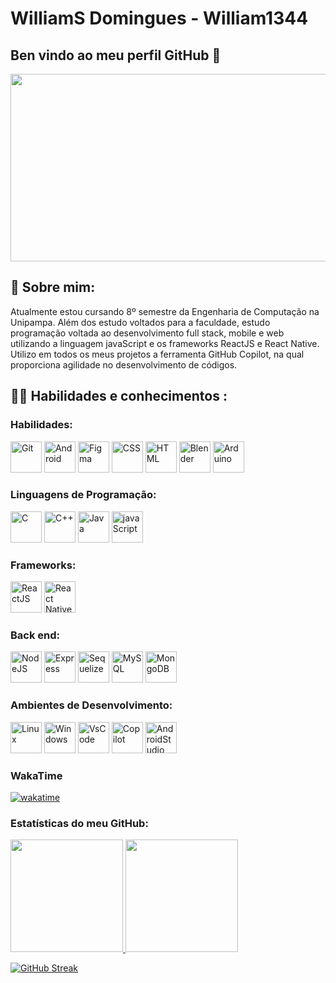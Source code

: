 # WilliamS Domingues - William1344
## Ben vindo ao meu perfil GitHub 👋


<div align="center">
  <img src="https://media.giphy.com/media/dWesBcTLavkZuG35MI/giphy.gif" width="600" height="300"/>
</div>

## :seedling: Sobre mim:
  Atualmente estou cursando 8º semestre da Engenharia de Computação na Unipampa. Além dos estudo voltados para a faculdade, estudo programação voltada ao desenvolvimento full stack, mobile e web utilizando a linguagem javaScript e os frameworks ReactJS e React Native.   
  Utilizo em todos os meus projetos a ferramenta GitHub Copilot, na qual proporciona agilidade no desenvolvimento de códigos.
  

## :woman_technologist: Habilidades e conhecimentos :

### Habilidades: 
<div>
  <img src="https://cdn.jsdelivr.net/gh/devicons/devicon/icons/git/git-original.svg" title="Git" alt="Git" width="50" height="50"/>          
  <img src="https://cdn.jsdelivr.net/gh/devicons/devicon/icons/android/android-original-wordmark.svg" title="Android" alt="Android" width="50" height="50"/>  
  <img src="https://cdn.jsdelivr.net/gh/devicons/devicon/icons/figma/figma-original.svg" title="Figma" alt="Figma" width="50" height="50"/>
  <img src="https://cdn.jsdelivr.net/gh/devicons/devicon/icons/css3/css3-original-wordmark.svg" title="CSS" alt="CSS" width="50" height="50" />
  <img src="https://cdn.jsdelivr.net/gh/devicons/devicon/icons/html5/html5-original-wordmark.svg" title="HTML" alt="HTML" width="50" height="50"/>          
  <img src="https://cdn.jsdelivr.net/gh/devicons/devicon/icons/blender/blender-original.svg" title="Blender" alt="Blender" width="50" height="50"/>    
  <img src="https://cdn.jsdelivr.net/gh/devicons/devicon/icons/arduino/arduino-original-wordmark.svg" title="Arduino" alt="Arduino" width="50" height="50"/>
</div>

### Linguagens de Programação:


<div>
  <img src="https://cdn.jsdelivr.net/gh/devicons/devicon/icons/c/c-original.svg" title="C" alt="C" width="50" height="50"/>
  <img src="https://cdn.jsdelivr.net/gh/devicons/devicon/icons/cplusplus/cplusplus-original.svg" title="C++" alt="C++" width="50" height="50"/>
  <img src="https://cdn.jsdelivr.net/gh/devicons/devicon/icons/java/java-original.svg" title="Java" alt="Java" width="50" height="50"/>
  <img src="https://cdn.jsdelivr.net/gh/devicons/devicon/icons/javascript/javascript-original.svg" title="javaScript" alt="javaScript" width="50" height="50"/>
</div>

### Frameworks:
<div>
   <img src="https://cdn.jsdelivr.net/gh/devicons/devicon/icons/react/react-original-wordmark.svg" title="ReactJS" alt="ReactJS" width="50" height="50" />
   <img src="https://cdn.jsdelivr.net/gh/devicons/devicon/icons/react/react-original.svg" title="React Native" alt="React Native" width="50" height="50" />
                 
</div>

### Back end:
<div>
  <img src="https://cdn.jsdelivr.net/gh/devicons/devicon/icons/nodejs/nodejs-original.svg" title="NodeJS" alt="NodeJS" width="50" height="50"/>
  <img src="https://cdn.jsdelivr.net/gh/devicons/devicon/icons/express/express-original.svg" title="Express" alt="Express" width="50" height="50" />
  <img src="https://cdn.jsdelivr.net/gh/devicons/devicon/icons/sequelize/sequelize-original.svg" title="Sequelize" alt="Sequelize" width="50" height="50"/>          
  <img src="https://cdn.jsdelivr.net/gh/devicons/devicon/icons/mysql/mysql-original.svg" title="MySQL" alt="MySQL" width="50" height="50"/>
  <img src="https://cdn.jsdelivr.net/gh/devicons/devicon/icons/mongodb/mongodb-original-wordmark.svg" title="MongoDB" alt="MongoDB" width="50" height="50"/>
</div>

### Ambientes de Desenvolvimento:
<div>
  <img src="https://cdn.jsdelivr.net/gh/devicons/devicon/icons/linux/linux-original.svg" title="Linux" alt="Linux" width="50" height="50"/>
  <img src="https://cdn.jsdelivr.net/gh/devicons/devicon/icons/windows8/windows8-original.svg" title="Windows" alt="Windows" width="50" height="50"/> 
  <img src="https://cdn.jsdelivr.net/gh/devicons/devicon/icons/vscode/vscode-original-wordmark.svg" title="VsCode" alt="VsCode" width="50" height="50"/>
  <img src="https://res.cloudinary.com/practicaldev/image/fetch/s--l-we2E_m--/c_imagga_scale,f_auto,fl_progressive,h_900,q_auto,w_1600/https://dev-to-uploads.s3.amazonaws.com/uploads/articles/63m4pr5znzfqrqlwn39k.png" title="Copilot" alt="Copilot" width="auto" height="50"/>
  <img src="https://cdn.jsdelivr.net/gh/devicons/devicon/icons/androidstudio/androidstudio-original.svg" title="AndroidStudio" alt="AndroidStudio" width="50" height="50"/>
</div>

### WakaTime
[![wakatime](https://wakatime.com/badge/user/<seu-id-do-wakatime>.svg)](https://wakatime.com/@<33f3b7b0-ee36-4dca-ae56-b42f6db01bba>)


### Estatísticas do meu GitHub:
<div>
  <a href="https://github.com/seu-usuário-aqui">
  <img height="180em" src="https://github-readme-stats.vercel.app/api/top-langs/?username=William1344&layout=compact&langs_count=7&theme=dracula"/>
  <img height="180em" src="https://github-readme-stats.vercel.app/api?username=William1344&show_icons=true&theme=dracula&include_all_commits=true&count_private=true"/>
</div>

  [![GitHub Streak](http://github-readme-streak-stats.herokuapp.com?user=William1344&theme=dark&locale=pt-br)](https://git.io/streak-stats)
